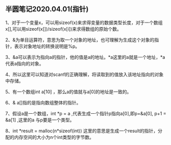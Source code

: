 ## 半圆笔记2020.04.01(指针)
1、对于一个变量x，可以用sizeof(x)来求得变量的数据类型长度，对于一个数组x[],可以用sizeof(x[])/sizeof(x[i])来求得数组的原始个数。  

2、&为单目运算符，意思为取一个对象的地址，也可理解为生成这个对象的指针，表示对象地址的转换说明是%p。 

3、&a可以表示为指向a的指针，他的值是a的地址。*a这里的a就是一个地址，*a代表a指向的对象。  

4、所以这里可以知道对scanf的正确理解，将读取到的值放入该地址指向的对象中存储。  

5、有一个数组int a[10] ，那么a的值就与a[0]的地址是一致的。   

6、& a[]指的是指向数组整体的指针。  

7、假设a是一个数组，int *p = a ,代表生成一个指针p指向a[0],即p=&a[0],
p+1 = &a[1] ,这里的a 与p要是一个类型。  

8、int *result = malloc(n\*sizeof(int))
这里的意思是生成一个result的指针，分配的内存空间的大小为n个int类型的字节数。
